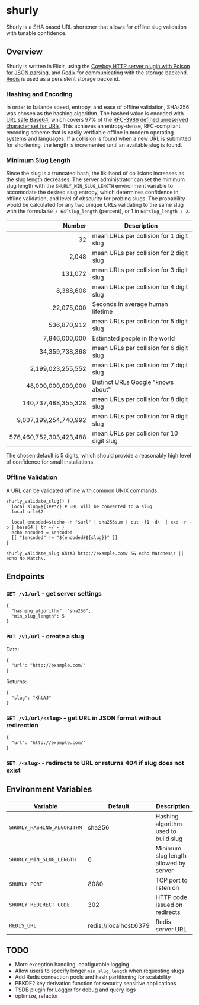 # shurly
Shurly is a SHA based URL shortener that allows for offline slug validation with tunable confidence. 

## Overview
Shurly is written in Elixir, using the [Cowboy HTTP server plugin with Poison for JSON parsing][cowboy-poison], and 
[Redix][redix] for communicating with the storage backend. [Redis][redis] is used as a persistent storage backend.

### Hashing and Encoding
In order to balance speed, entropy, and ease of offline validation, SHA-256 was chosen as the hashing algorithm. The 
hashed value is encoded with [URL safe Base64][RFC4648-5], which covers 97% of the [RFC-3986 defined unreserved
character set for URIs][RFC3986-2.3]. This achieves an entropy-dense, RFC-compliant encoding scheme that is easily
verifiable offline in modern operating systems and languages. If a collision is found when a new URL is submitted for
shortening, the length is incremented until an available slug is found.

### Minimum Slug Length
Since the slug is a truncated hash, the liklihood of collisions increases as the slug length decreases. The server
administrator can set the minimum slug length with the `SHURLY_MIN_SLUG_LENGTH` environment variable to accomodate 
the desired slug entropy, which determines confidence in offline validation, and level of obscurity for probing slugs.
The probability would be calculated for any two unique URLs validating to the same slug with the formula
`50 / 64^slug_length` (percent), or 1 in `64^slug_length / 2`.

| Number                  | Description                               |
|------------------------:|-------------------------------------------|
|                      32 | mean URLs per collision for 1 digit slug  |
|                   2,048 | mean URLs per collision for 2 digit slug  |
|                 131,072 | mean URLs per collision for 3 digit slug  |
|               8,388,608 | mean URLs per collision for 4 digit slug  |
|              22,075,000 | Seconds in average human lifetime         |
|             536,870,912 | mean URLs per collision for 5 digit slug  |
|           7,846,000,000 | Estimated people in the world             |
|          34,359,738,368 | mean URLs per collision for 6 digit slug  |
|       2,199,023,255,552 | mean URLs per collision for 7 digit slug  |
|      48,000,000,000,000 | Distinct URLs Google "knows about"        |
|     140,737,488,355,328 | mean URLs per collision for 8 digit slug  |
|   9,007,199,254,740,992 | mean URLs per collision for 9 digit slug  |
| 576,460,752,303,423,488 | mean URLs per collision for 10 digit slug |

The chosen default is 5 digits, which should provide a reasonably high level of confidence for small installations.

### Offline Validation
A URL can be validated offline with common UNIX commands.
```
shurly_validate_slug() {
  local slug=${1##*/} # URL will be converted to a slug
  local url=$2

  local encoded=$(echo -n "$url" | sha256sum | cut -f1 -d\  | xxd -r -p | base64 | tr +/ -_)
  echo encoded = $encoded
  [[ "$encoded" != "${encoded#${slug}}" ]]
}

shurly_validate_slug KhtAJ http://example.com/ && echo Matches\! || echo No Match\.
```

## Endpoints
### `GET /v1/url` - get server settings
```
{
  "hashing_algorithm": "sha256",
  "min_slug_length": 5
}
```

### `PUT /v1/url` - create a slug
Data:
```
{
  "url": "http://example.com/"
}
```
Returns:
```
{
  "slug": "KhtAJ"
}
```

### `GET /v1/url/<slug>` - get URL in JSON format without redirection
```
{
  "url": "http://example.com/"
}
```

### `GET /<slug>` - redirects to URL or returns 404 if slug does not exist

## Environment Variables
| Variable                   | Default                | Description                           |
|----------------------------|------------------------|---------------------------------------|
| `SHURLY_HASHING_ALGORITHM` | sha256                 | Hashing algorithm used to build slug  |
| `SHURLY_MIN_SLUG_LENGTH`   | 6                      | Minimum slug length allowed by server |
| `SHURLY_PORT`              | 8080                   | TCP port to listen on                 |
| `SHURLY_REDIRECT_CODE`     | 302                    | HTTP code issued on redirects         |
| `REDIS_URL`                | redis://localhost:6379 | Redis server URL                      |

## TODO
- More exception handling, configurable logging
- Allow users to specify longer `min_slug_length` when requesting slugs
- Add Redis connection pools and hash partitioning for scalability
- PBKDF2 key derivation function for security sensitive applications
- TSDB plugin for Logger for debug and query logs
- optimize, refactor

[rfc3986-2.3]: https://datatracker.ietf.org/doc/html/rfc3986#section-2.3
[rfc4648-5]: https://datatracker.ietf.org/doc/html/rfc4648#section-5
[cowboy-poison]: https://dev.to/jonlunsford/elixir-building-a-small-json-endpoint-with-plug-cowboy-and-poison-1826
[cowboy-howto]: https://www.jungledisk.com/blog/2018/03/19/tutorial-a-simple-http-server-in-elixir/
[cowboy-howto-again]: https://medium.com/@jonlunsford/elixir-building-a-small-json-endpoint-with-plug-cowboy-and-poison-f4bb40c23bf6
[redix]: https://github.com/whatyouhide/redix
[redis]: https://redis.io
